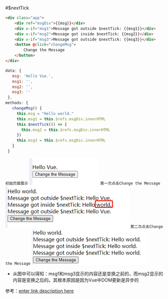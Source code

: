 #$nextTick
```html
<div class="app">
	<div ref="msgDiv">{{msg}}</div>
	<div v-if="msg1">Message got outside $nextTick: {{msg1}}</div>
	<div v-if="msg2">Message got inside $nextTick: {{msg2}}</div>
	<div v-if="msg3">Message got outside $nextTick: {{msg3}}</div>
	<button @click="changeMsg">
		Change the Message
	</button>
</div>
```
```javascript
data: {
   msg: 'Hello Vue.',
   msg1: '',
   msg2: '',
   msg3: ''
 },
methods: {
   changeMsg() {
     this.msg = "Hello world."
     this.msg1 = this.$refs.msgDiv.innerHTML
     this.$nextTick(() => {
       this.msg2 = this.$refs.msgDiv.innerHTML
     })
     this.msg3 = this.$refs.msgDiv.innerHTML
   }
 }
```
`初始页面展示`
![Alt text](./1615442786069.png)
`第一次点击Change the Message`
![Alt text](./1615442822163.png)
`第二次点击Change the Message`
![Alt text](./1615442844869.png)
- 从图中可以得知：msg1和msg3显示的内容还是变换之前的，而msg2显示的内容是变换之后的。其根本原因是因为Vue中DOM更新是异步的

参考：[enter link description here](https://www.jianshu.com/p/a7550c0e164f)


